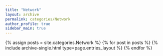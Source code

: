 ```yaml
---
title: "Network"
layout: archive
permalink: categories/Network
author_profile: true
sidebar_main: true
---
```


{% assign posts = site.categories.Network %}
{% for post in posts %} {% include archive-single.html type=page.entries_layout %} {% endfor %}
